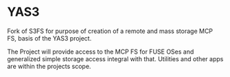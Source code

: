 # YAS3


  Fork of S3FS for purpose of creation of a remote and mass storage MCP FS, basis of the YAS3 project.

  The Project will provide access to the MCP FS for FUSE OSes and generalized simple storage access
  integral with that. Utilities and other apps are within the projects scope.


